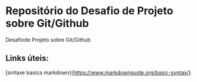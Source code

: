 # Repositório do Desafio de Projeto sobre Git/Github
Desafiode Projeto sobre Git/Github

## Links úteis:
[sintaxe basica markdown]{https://www.markdownguide.org/basic-syntax/}
